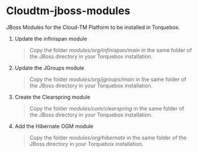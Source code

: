 Cloudtm-jboss-modules
=====================

JBoss Modules for the Cloud-TM Platform to be installed in Torquebox.


1. Update the infinispan module
   >Copy the folder *modules/org/infinispan/main* in the same folder of the JBoss directory in your Torquebox installation.

2. Update the JGroups module
   >Copy the folder *modules/org/jgroups/main* in the same folder of the JBoss directory in your Torquebox installation.

3. Create the Clearspring module
   > Copy the folder *modules/com/clearspring* in the same folder of the JBoss directory in your Torquebox installation.

4. Add the Hibernate OGM module
   > Copy the folder *modules/org/hibernate* in the same folder of the JBoss directory in your Torquebox installation.